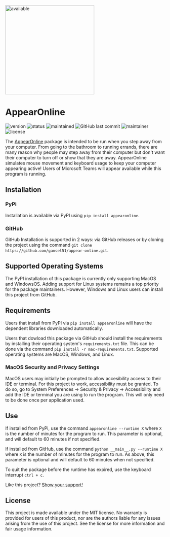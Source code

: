 <img width="281" alt="available" src="https://user-images.githubusercontent.com/59709552/121570145-96d76f80-c9ef-11eb-8e09-76e0983f7af8.png">

# AppearOnline
![version](https://img.shields.io/pypi/v/AppearOnline)
![status](https://img.shields.io/pypi/status/appearonline?label=Development%20Status)
![maintained](https://img.shields.io/maintenance/yes/2021)
![GitHub last commit](https://img.shields.io/github/last-commit/gansel51/appear-online)
![maintainer](https://img.shields.io/badge/Maintainer-gansel51-informational)
![license](https://img.shields.io/pypi/l/appearonline)

The [AppearOnline](https://pypi.org/project/appearonline/) package is intended to be run when you step away from your computer. From going to the bathroom to running errands, there are many reason why people may step away from their computer but don't want their computer to turn off or show that they are away. AppearOnline simulates mouse movement and keyboard usage to keep your computer appearing active! Users of Microsoft Teams will appear available while this program is running.

## Installation

### PyPi

Installation is available via PyPI using `pip install appearonline`.

### GitHub

GitHub Installation is supported in 2 ways: via GitHub releases or by cloning the project using the command `git clone https://github.com/gansel51/appear-online.git`.

## Supported Operating Systems

The PyPI installation of this package is currently only supporting MacOS and WindowsOS. Adding support for Linux systems remains a top priority for the package maintainers. However, Windows and Linux users can install this project from GitHub.

## Requirements

Users that install from PyPI via `pip install appearonline` will have the dependent libraries downloaded automatically.

Users that dowload this package via GitHub should install the requirements by installing their operating system's `requirements.txt` file. This can be done via the command `pip install -r mac-requirements.txt`. Supported operating systems are MacOS, Windows, and Linux.

### MacOS Security and Privacy Settings

MacOS users may initially be prompted to allow accesibility access to their IDE or terminal. For this project to work, accessibility must be granted. To do so, go to System Preferences -> Security & Privacy -> Accessibility and add the IDE or terminal you are using to run the program. This will only need to be done once per application used.

## Use

If installed from PyPi, use the command `appearonline --runtime X` where `X` is the number of minutes for the program to run. This parameter is optional, and will default to 60 minutes if not specified.

If installed from GitHub, use the command `python __main__.py --runtime X` where `X` is the number of minutes for the program to run. As above, this parameter is optional and will default to 60 minutes when not specified.

To quit the package before the runtime has expired, use the keyboard interrupt `ctrl + c`.

Like this project? [Show your support!](https://www.buymeacoffee.com/gansel51)
## License

This project is made available under the MIT license. No warranty is provided for users of this product, nor are the authors liable for any issues arising from the use of this project. See the license for more information and fair usage information.
